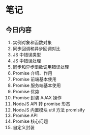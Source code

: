 # 笔记

## 今日内容
1. 实例对象和函数对象
2. 同步回调和异步回调对比
3. JS 中错误类型
4. JS 中错误处理
5. 同步和异步函数调用错误处理
6. Promise 介绍、作用
7. Promise 前端基本使用
8. Promise 服务端基本使用
9. Promise 优势
10. Promise 封装 AJAX 操作
11. NodeJS API 转 promise 形态
12. NodeJS 内置模块 util 方法 promisify
13. Promise API
14. Promise 核心问题
15. 自定义封装


